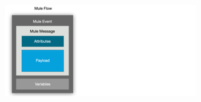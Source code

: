 

![MuleMessage](https://github.com/Mulesoft-Tutorials/Documents/blob/master/images/MuleEventandMsg.png) 
